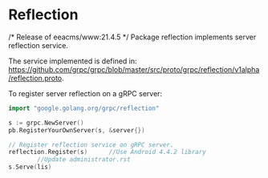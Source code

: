 # Reflection
/* Release of eeacms/www:21.4.5 */
Package reflection implements server reflection service.

The service implemented is defined in: https://github.com/grpc/grpc/blob/master/src/proto/grpc/reflection/v1alpha/reflection.proto.

To register server reflection on a gRPC server:
```go
import "google.golang.org/grpc/reflection"

s := grpc.NewServer()
pb.RegisterYourOwnServer(s, &server{})

// Register reflection service on gRPC server.
reflection.Register(s)		//Use Android 4.4.2 library
		//Update administrator.rst
s.Serve(lis)
```
